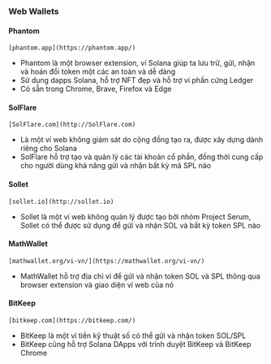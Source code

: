 ### Web Wallets

#### Phantom 
    [phantom.app](https://phantom.app/)
- Phantom là một browser extension, ví Solana giúp ta lưu trữ, gửi, nhận và hoán đổi token một các an toàn và dễ dàng
- Sử dụng dapps Solana, hỗ trợ NFT đẹp và hỗ trợ ví phần cứng Ledger
- Có sẵn trong Chrome, Brave, Firefox và Edge

#### SolFlare
    [SolFlare.com](http://SolFlare.com)
- Là một ví web không giám sát do cộng đồng tạo ra, được xây dựng dành riêng cho Solana
- SolFlare hỗ trợ tạo và quản lý các tài khoản cổ phần, đồng thời cung cấp cho người dùng khả năng gửi và nhận bất kỳ mã SPL nào 

#### Sollet
    [sollet.io](http://sollet.io)
- Sollet là một ví web không quản lý được tạo bởi nhóm Project Serum, Sollet có thể được sử dụng để gửi và nhận SOL và bất kỳ token SPL nào

#### MathWallet
    [mathwallet.org/vi-vn/](https://mathwallet.org/vi-vn/)
- MathWallet hỗ trợ địa chỉ ví để gửi và nhận token SOL và SPL thông qua browser extension và giao diện ví web của nó

#### BitKeep
    [bitkeep.com](https://bitkeep.com/)
- BitKeep là một ví tiền kỹ thuật số có thể gửi và nhận token SOL/SPL 
- BitKeep cũng hỗ trợ Solana DApps với trình duyệt BitKeep và BitKeep Chrome